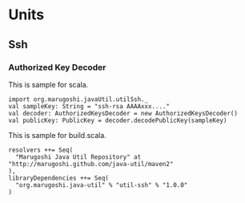 # Units

## Ssh

### Authorized Key Decoder

This is sample for scala.

    import org.marugoshi.javaUtil.utilSsh._
    val sampleKey: String = "ssh-rsa AAAAxxx...."
    val decoder: AuthorizedKeysDecoder = new AuthorizedKeysDecoder()
    val publicKey: PublicKey = decoder.decodePublicKey(sampleKey)

This is sample for build.scala.

    resolvers ++= Seq(
      "Marugoshi Java Util Repository" at "http://marugoshi.github.com/java-util/maven2"
    ),
    libraryDependencies ++= Seq(
      "org.marugoshi.java-util" % "util-ssh" % "1.0.0"
    )
